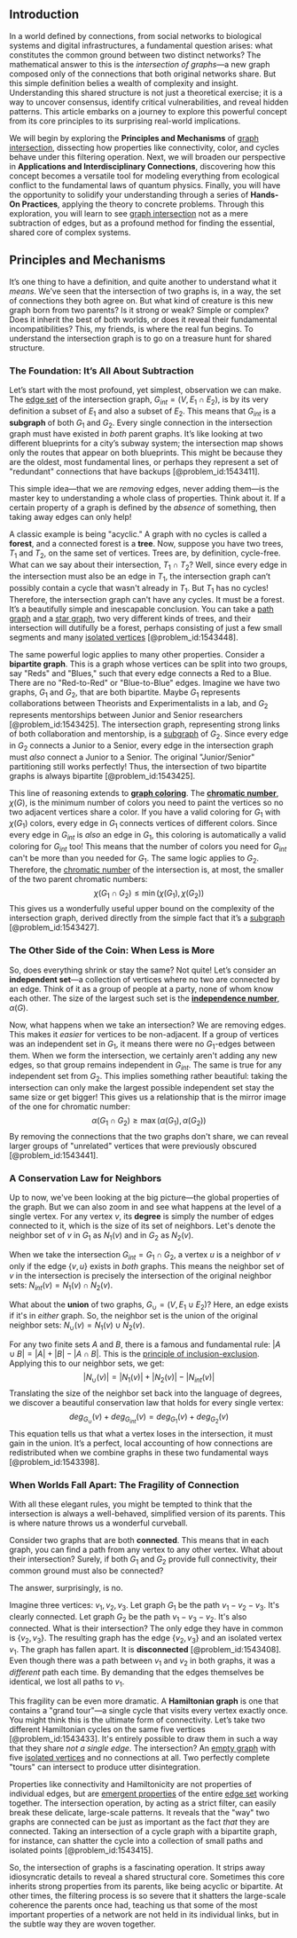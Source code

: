 ## Introduction
In a world defined by connections, from social networks to biological systems and digital infrastructures, a fundamental question arises: what constitutes the common ground between two distinct networks? The mathematical answer to this is the *intersection of graphs*—a new graph composed only of the connections that both original networks share. But this simple definition belies a wealth of complexity and insight. Understanding this shared structure is not just a theoretical exercise; it is a way to uncover consensus, identify critical vulnerabilities, and reveal hidden patterns. This article embarks on a journey to explore this powerful concept from its core principles to its surprising real-world implications.

We will begin by exploring the **Principles and Mechanisms** of [graph intersection](@article_id:274140), dissecting how properties like connectivity, color, and cycles behave under this filtering operation. Next, we will broaden our perspective in **Applications and Interdisciplinary Connections**, discovering how this concept becomes a versatile tool for modeling everything from ecological conflict to the fundamental laws of quantum physics. Finally, you will have the opportunity to solidify your understanding through a series of **Hands-On Practices**, applying the theory to concrete problems. Through this exploration, you will learn to see [graph intersection](@article_id:274140) not as a mere subtraction of edges, but as a profound method for finding the essential, shared core of complex systems.

## Principles and Mechanisms

It’s one thing to have a definition, and quite another to understand what it *means*. We’ve seen that the intersection of two graphs is, in a way, the set of connections they both agree on. But what kind of creature is this new graph born from two parents? Is it strong or weak? Simple or complex? Does it inherit the best of both worlds, or does it reveal their fundamental incompatibilities? This, my friends, is where the real fun begins. To understand the intersection graph is to go on a treasure hunt for shared structure.

### The Foundation: It’s All About Subtraction

Let’s start with the most profound, yet simplest, observation we can make. The [edge set](@article_id:266666) of the intersection graph, $G_{int} = (V, E_1 \cap E_2)$, is by its very definition a subset of $E_1$ and also a subset of $E_2$. This means that $G_{int}$ is a **subgraph** of both $G_1$ and $G_2$. Every single connection in the intersection graph must have existed in *both* parent graphs. It’s like looking at two different blueprints for a city’s subway system; the intersection map shows only the routes that appear on both blueprints. This might be because they are the oldest, most fundamental lines, or perhaps they represent a set of "redundant" connections that have backups [@problem_id:1543411].

This simple idea—that we are *removing* edges, never adding them—is the master key to understanding a whole class of properties. Think about it. If a certain property of a graph is defined by the *absence* of something, then taking away edges can only help!

A classic example is being "acyclic." A graph with no cycles is called a **forest**, and a connected forest is a **tree**. Now, suppose you have two trees, $T_1$ and $T_2$, on the same set of vertices. Trees are, by definition, cycle-free. What can we say about their intersection, $T_1 \cap T_2$? Well, since every edge in the intersection must also be an edge in $T_1$, the intersection graph can’t possibly contain a cycle that wasn't already in $T_1$. But $T_1$ has no cycles! Therefore, the intersection graph can't have any cycles. It must be a forest. It’s a beautifully simple and inescapable conclusion. You can take a [path graph](@article_id:274105) and a [star graph](@article_id:271064), two very different kinds of trees, and their intersection will dutifully be a forest, perhaps consisting of just a few small segments and many [isolated vertices](@article_id:269501) [@problem_id:1543448].

The same powerful logic applies to many other properties. Consider a **bipartite graph**. This is a graph whose vertices can be split into two groups, say "Reds" and "Blues," such that every edge connects a Red to a Blue. There are no "Red-to-Red" or "Blue-to-Blue" edges. Imagine we have two graphs, $G_1$ and $G_2$, that are both bipartite. Maybe $G_1$ represents collaborations between Theorists and Experimentalists in a lab, and $G_2$ represents mentorships between Junior and Senior researchers [@problem_id:1543425]. The intersection graph, representing strong links of both collaboration and mentorship, is a [subgraph](@article_id:272848) of $G_2$. Since every edge in $G_2$ connects a Junior to a Senior, every edge in the intersection graph must *also* connect a Junior to a Senior. The original "Junior/Senior" partitioning still works perfectly! Thus, the intersection of two bipartite graphs is always bipartite [@problem_id:1543425].

This line of reasoning extends to **[graph coloring](@article_id:157567)**. The **[chromatic number](@article_id:273579)**, $\chi(G)$, is the minimum number of colors you need to paint the vertices so no two adjacent vertices share a color. If you have a valid coloring for $G_1$ with $\chi(G_1)$ colors, every edge in $G_1$ connects vertices of different colors. Since every edge in $G_{int}$ is *also* an edge in $G_1$, this coloring is automatically a valid coloring for $G_{int}$ too! This means that the number of colors you need for $G_{int}$ can't be more than you needed for $G_1$. The same logic applies to $G_2$. Therefore, the [chromatic number](@article_id:273579) of the intersection is, at most, the smaller of the two parent chromatic numbers:
$$ \chi(G_1 \cap G_2) \le \min(\chi(G_1), \chi(G_2)) $$
This gives us a wonderfully useful upper bound on the complexity of the intersection graph, derived directly from the simple fact that it’s a [subgraph](@article_id:272848) [@problem_id:1543427].

### The Other Side of the Coin: When Less is More

So, does everything shrink or stay the same? Not quite! Let’s consider an **independent set**—a collection of vertices where no two are connected by an edge. Think of it as a group of people at a party, none of whom know each other. The size of the largest such set is the **[independence number](@article_id:260449)**, $\alpha(G)$.

Now, what happens when we take an intersection? We are removing edges. This makes it *easier* for vertices to be non-adjacent. If a group of vertices was an independent set in $G_1$, it means there were no $G_1$-edges between them. When we form the intersection, we certainly aren't adding any new edges, so that group remains independent in $G_{int}$. The same is true for any independent set from $G_2$. This implies something rather beautiful: taking the intersection can only make the largest possible independent set stay the same size or get bigger! This gives us a relationship that is the mirror image of the one for chromatic number:
$$ \alpha(G_1 \cap G_2) \ge \max(\alpha(G_1), \alpha(G_2)) $$
By removing the connections that the two graphs don't share, we can reveal larger groups of "unrelated" vertices that were previously obscured [@problem_id:1543441].

### A Conservation Law for Neighbors

Up to now, we've been looking at the big picture—the global properties of the graph. But we can also zoom in and see what happens at the level of a single vertex. For any vertex $v$, its **degree** is simply the number of edges connected to it, which is the size of its set of neighbors. Let's denote the neighbor set of $v$ in $G_1$ as $N_1(v)$ and in $G_2$ as $N_2(v)$.

When we take the intersection $G_{int} = G_1 \cap G_2$, a vertex $u$ is a neighbor of $v$ only if the edge $\{v,u\}$ exists in *both* graphs. This means the neighbor set of $v$ in the intersection is precisely the intersection of the original neighbor sets: $N_{int}(v) = N_1(v) \cap N_2(v)$.

What about the **union** of two graphs, $G_\cup = (V, E_1 \cup E_2)$? Here, an edge exists if it's in *either* graph. So, the neighbor set is the union of the original neighbor sets: $N_\cup(v) = N_1(v) \cup N_2(v)$.

For any two finite sets $A$ and $B$, there is a famous and fundamental rule: $|A \cup B| = |A| + |B| - |A \cap B|$. This is the [principle of inclusion-exclusion](@article_id:275561). Applying this to our neighbor sets, we get:
$$ |N_\cup(v)| = |N_1(v)| + |N_2(v)| - |N_{int}(v)| $$
Translating the size of the neighbor set back into the language of degrees, we discover a beautiful conservation law that holds for every single vertex:
$$ deg_{G_\cup}(v) + deg_{G_{int}}(v) = deg_{G_1}(v) + deg_{G_2}(v) $$
This equation tells us that what a vertex loses in the intersection, it must gain in the union. It’s a perfect, local accounting of how connections are redistributed when we combine graphs in these two fundamental ways [@problem_id:1543398].

### When Worlds Fall Apart: The Fragility of Connection

With all these elegant rules, you might be tempted to think that the intersection is always a well-behaved, simplified version of its parents. This is where nature throws us a wonderful curveball.

Consider two graphs that are both **connected**. This means that in each graph, you can find a path from any vertex to any other vertex. What about their intersection? Surely, if both $G_1$ and $G_2$ provide full connectivity, their common ground must also be connected?

The answer, surprisingly, is no.

Imagine three vertices: $v_1, v_2, v_3$. Let graph $G_1$ be the path $v_1-v_2-v_3$. It's clearly connected. Let graph $G_2$ be the path $v_1-v_3-v_2$. It's also connected. What is their intersection? The only edge they have in common is $\{v_2, v_3\}$. The resulting graph has the edge $\{v_2, v_3\}$ and an isolated vertex $v_1$. The graph has fallen apart. It is **disconnected** [@problem_id:1543408]. Even though there was a path between $v_1$ and $v_2$ in both graphs, it was a *different* path each time. By demanding that the edges themselves be identical, we lost all paths to $v_1$.

This fragility can be even more dramatic. A **Hamiltonian graph** is one that contains a "grand tour"—a single cycle that visits every vertex exactly once. You might think this is the ultimate form of connectivity. Let’s take two different Hamiltonian cycles on the same five vertices [@problem_id:1543433]. It's entirely possible to draw them in such a way that they share *not a single edge*. The intersection? An [empty graph](@article_id:261968) with five [isolated vertices](@article_id:269501) and no connections at all. Two perfectly complete "tours" can intersect to produce utter disintegration.

Properties like connectivity and Hamiltonicity are not properties of individual edges, but are [emergent properties](@article_id:148812) of the entire [edge set](@article_id:266666) working together. The intersection operation, by acting as a strict filter, can easily break these delicate, large-scale patterns. It reveals that the "way" two graphs are connected can be just as important as the fact *that* they are connected. Taking an intersection of a cycle graph with a bipartite graph, for instance, can shatter the cycle into a collection of small paths and isolated points [@problem_id:1543415].

So, the intersection of graphs is a fascinating operation. It strips away idiosyncratic details to reveal a shared structural core. Sometimes this core inherits strong properties from its parents, like being acyclic or bipartite. At other times, the filtering process is so severe that it shatters the large-scale coherence the parents once had, teaching us that some of the most important properties of a network are not held in its individual links, but in the subtle way they are woven together.